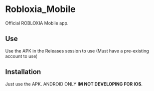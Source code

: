 # Robloxia_Mobile
Official ROBLOXIA Mobile app.
## Use
Use the APK in the Releases session to use (Must have a pre-existing account to use)
## Installation
Just use the APK. ANDROID ONLY **IM NOT DEVELOPING FOR IOS**.
